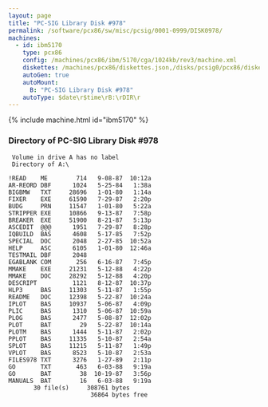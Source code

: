 ```yaml
---
layout: page
title: "PC-SIG Library Disk #978"
permalink: /software/pcx86/sw/misc/pcsig/0001-0999/DISK0978/
machines:
  - id: ibm5170
    type: pcx86
    config: /machines/pcx86/ibm/5170/cga/1024kb/rev3/machine.xml
    diskettes: /machines/pcx86/diskettes.json,/disks/pcsig0/pcx86/diskettes.json
    autoGen: true
    autoMount:
      B: "PC-SIG Library Disk #978"
    autoType: $date\r$time\rB:\rDIR\r
---
```


{% include machine.html id="ibm5170" %}

### Directory of PC-SIG Library Disk #978

     Volume in drive A has no label
     Directory of A:\

    !READ    ME        714   9-08-87  10:12a
    AR-REORD DBF      1024   5-25-84   1:38a
    BIGBMW   TXT     28696   1-01-80   1:14a
    FIXER    EXE     61590   7-29-87   2:20p
    BUDG     PRN     11547   1-01-80   5:22a
    STRIPPER EXE     10866   9-13-87   7:58p
    BREAKER  EXE     51900   8-21-87   5:13p
    ASCEDIT  @@@      1951   7-29-87   8:28p
    IQBUILD  BAS      4608   5-17-85   7:52p
    SPECIAL  DOC      2048   2-27-85  10:52a
    HELP     ASC      6105   1-01-80  12:46a
    TESTMAIL DBF      2048
    EGABLANK COM       256   6-16-87   7:45p
    MMAKE    EXE     21231   5-12-88   4:22p
    MMAKE    DOC     28292   5-12-88   4:20p
    DESCRIPT          1121   8-12-87  10:37p
    HLP3     BAS     11303   5-11-87   1:55p
    README   DOC     12398   5-22-87  10:24a
    IPLOT    BAS     10937   5-06-87   4:09p
    PLIC     BAS      1310   5-06-87  10:59a
    PLOG     BAS      2477   5-08-87  12:02p
    PLOT     BAT        29   5-22-87  10:14a
    PLOTM    BAS      1444   5-11-87   2:02p
    PPLOT    BAS     11335   5-10-87   2:54a
    SPLOT    BAS     11215   5-11-87   1:49p
    VPLOT    BAS      8523   5-10-87   2:53a
    FILES978 TXT      3276   1-27-89   2:11p
    GO       TXT       463   6-03-88   9:19a
    GO       BAT        38  10-19-87   3:56p
    MANUALS  BAT        16   6-03-88   9:19a
           30 file(s)     308761 bytes
                           36864 bytes free
